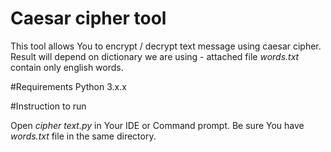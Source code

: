 # Caesar cipher tool
This tool allows You to encrypt / decrypt text message using caesar cipher. Result will depend on dictionary we are using - attached file *words.txt* contain only english words. 

#Requirements
Python 3.x.x

#Instruction to run

Open *cipher text.py* in Your IDE or Command prompt. Be sure You have *words.txt* file in the same directory.


